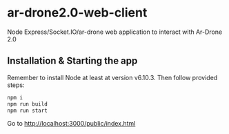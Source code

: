 # ar-drone2.0-web-client
Node Express/Socket.IO/ar-drone web application to interact with Ar-Drone 2.0

## Installation & Starting the app
Remember to install Node at least at version v6.10.3.
Then follow provided steps:

```bash
npm i
npm run build
npm run start
```

Go to [http://localhost:3000/public/index.html](http://localhost:3000/public/index.html)
